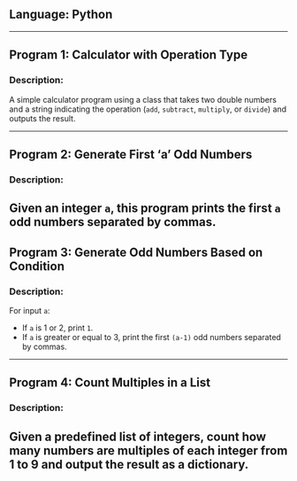 
## Language: Python

---

## Program 1: Calculator with Operation Type

### Description:
A simple calculator program using a class that takes two double numbers and a string indicating the operation (`add`, `subtract`, `multiply`, or `divide`) and outputs the result.

---

## Program 2: Generate First ‘a’ Odd Numbers

### Description:
Given an integer `a`, this program prints the first `a` odd numbers separated by commas.
---

## Program 3: Generate Odd Numbers Based on Condition

### Description:
For input `a`:
- If `a` is 1 or 2, print `1`.
- If `a` is greater or equal to 3, print the first `(a-1)` odd numbers separated by commas.
---

## Program 4: Count Multiples in a List

### Description:
Given a predefined list of integers, count how many numbers are multiples of each integer from 1 to 9 and output the result as a dictionary.
---